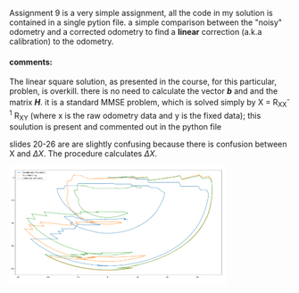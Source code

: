 Assignment 9 is a very simple assignment, all the code in my solution is contained in a single pytion file.
a simple comparison between the "noisy" odometry and a corrected odometry to find a <b>linear</b> correction (a.k.a calibration) to the odometry.

#### comments: 

The linear square solution, as presented in the course, for this particular, problen, is overkill. there is no need to calculate the vector _<b>b</b>_ and and the matrix _<b>H</b>_.
it is a standard MMSE problem, which is solved simply by X = R<sub>XX</sub><sup>-1</sup> R<sub>XY</sub> (where x is the raw odometry data and y is the fixed data); this soulution is present and commented out in the python file

slides 20-26 are are slightly confusing because there is confusion between X and $\Delta X$. The procedure calculates $\Delta X$.


<img src="https://github.com/menashe-soffer/ROBOT-MAPPING-assignment-solutions/blob/main/assignment%209%20-%20least%20squares/plots/Adobe%20Express%20-%20file.png">
